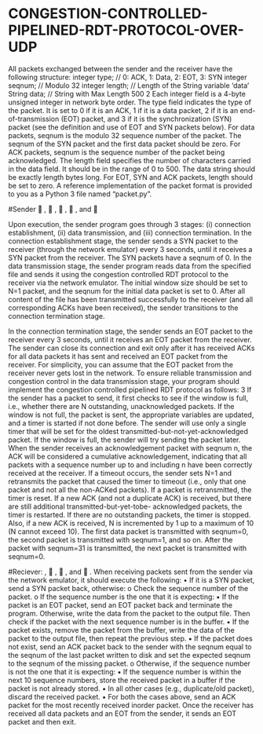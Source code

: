 # CONGESTION-CONTROLLED-PIPELINED-RDT-PROTOCOL-OVER-UDP
All packets exchanged between the sender and the receiver have the following structure:
integer type; // 0: ACK, 1: Data, 2: EOT, 3: SYN
integer seqnum; // Modulo 32
integer length; // Length of the String variable ‘data’
String data; // String with Max Length 500
2
Each integer field is a 4-byte unsigned integer in network byte order. The type field indicates the type
of the packet. It is set to 0 if it is an ACK, 1 if it is a data packet, 2 if it is an end-of-transmission (EOT)
packet, and 3 if it is the synchronization (SYN) packet (see the definition and use of EOT and SYN packets
below). For data packets, seqnum is the modulo 32 sequence number of the packet. The seqnum of the
SYN packet and the first data packet should be zero. For ACK packets, seqnum is the sequence number of
the packet being acknowledged. The length field specifies the number of characters carried in the data
field. It should be in the range of 0 to 500. The data string should be exactly length bytes long. For EOT,
SYN and ACK packets, length should be set to zero. A reference implementation of the packet format is
provided to you as a Python 3 file named “packet.py”. 

#Sender
 <host address of the network emulator>,
 <UDP port number used by the emulator to receive data from the sender>,
 <UDP port number used by the sender to receive ACKs from the emulator>,
 <timeout interval in units of millisecond>, and
 <name of the file to be transferred>

Upon execution, the sender program goes through 3 stages: (i) connection establishment, (ii) data
transmission, and (iii) connection termination. In the connection establishment stage, the sender sends
a SYN packet to the receiver (through the network emulator) every 3 seconds, until it receives a SYN
packet from the receiver. The SYN packets have a seqnum of 0.
In the data transmission stage, the sender program reads data from the specified file and sends it using
the congestion controlled RDT protocol to the receiver via the network emulator. The initial window size
should be set to N=1 packet, and the seqnum for the initial data packet is set to 0. After all content of
the file has been transmitted successfully to the receiver (and all corresponding ACKs have been
received), the sender transitions to the connection termination stage.

In the connection termination stage, the sender sends an EOT packet to the receiver every 3 seconds,
until it receives an EOT packet from the receiver. The sender can close its connection and exit only after
it has received ACKs for all data packets it has sent and received an EOT packet from the receiver. For
simplicity, you can assume that the EOT packet from the receiver never gets lost in the network.
To ensure reliable transmission and congestion control in the data transmission stage, your program
should implement the congestion controlled pipelined RDT protocol as follows:
3
If the sender has a packet to send, it first checks to see if the window is full, i.e., whether there are N
outstanding, unacknowledged packets. If the window is not full, the packet is sent, the appropriate
variables are updated, and a timer is started if not done before. The sender will use only a single timer
that will be set for the oldest transmitted-but-not-yet-acknowledged packet. If the window is full, the
sender will try sending the packet later.
When the sender receives an acknowledgement packet with seqnum n, the ACK will be considered a
cumulative acknowledgement, indicating that all packets with a sequence number up to and including n
have been correctly received at the receiver. If a timeout occurs, the sender sets N=1 and retransmits
the packet that caused the timer to timeout (i.e., only that one packet and not all the non-ACKed
packets). If a packet is retransmitted, the timer is reset.
If a new ACK (and not a duplicate ACK) is received, but there are still additional transmitted-but-yet-tobe-
acknowledged packets, the timer is restarted. If there are no outstanding packets, the timer is
stopped. Also, if a new ACK is received, N is incremented by 1 up to a maximum of 10 (N cannot exceed
10). The first data packet is transmitted with seqnum=0, the second packet is transmitted with seqnum=1,
and so on. After the packet with seqnum=31 is transmitted, the next packet is transmitted with
seqnum=0.



#Reciever:
<hostname for the network emulator>,
 <UDP port number used by the link emulator to receive ACKs from the receiver>,
 <UDP port number used by the receiver to receive data from the emulator>, and
 <name of the file into which the received data is written>.
When receiving packets sent from the sender via the network emulator, it should execute the following:
• If it is a SYN packet, send a SYN packet back, otherwise:
o Check the sequence number of the packet.
o If the sequence number is the one that it is expecting:
▪ If the packet is an EOT packet, send an EOT packet back and terminate the
program. Otherwise, write the data from the packet to the output file. Then check
if the packet with the next sequence number is in the buffer.
▪ If the packet exists, remove the packet from the buffer, write the data of the
packet to the output file, then repeat the previous step.
▪ If the packet does not exist, send an ACK packet back to the sender with the
seqnum equal to the seqnum of the last packet written to disk and set the expected
seqnum to the seqnum of the missing packet.
o Otherwise, if the sequence number is not the one that it is expecting:
▪ If the sequence number is within the next 10 sequence numbers, store the
received packet in a buffer if the packet is not already stored.
▪ In all other cases (e.g., duplicate/old packet), discard the received packet.
▪ For both the cases above, send an ACK packet for the most recently received inorder
packet.
Once the receiver has received all data packets and an EOT from the sender, it sends an EOT packet
and then exit.



